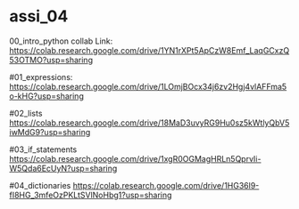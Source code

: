 # assi_04
00_intro_python collab Link: https://colab.research.google.com/drive/1YN1rXPt5ApCzW8Emf_LaqGCxzQ53OTMO?usp=sharing

#01_expressions: https://colab.research.google.com/drive/1LOmjBOcx34j6zv2Hgj4vlAFFma5o-kHG?usp=sharing

#02_lists
https://colab.research.google.com/drive/18MaD3uvyRG9Hu0sz5kWtlyQbV5iwMdG9?usp=sharing

#03_if_statements
https://colab.research.google.com/drive/1xgR0OGMagHRLn5QprvIi-W5Qda6EcUyN?usp=sharing

#04_dictionaries
https://colab.research.google.com/drive/1HG36l9-fI8HG_3mfeOzPKLtSVlNoHbg1?usp=sharing

